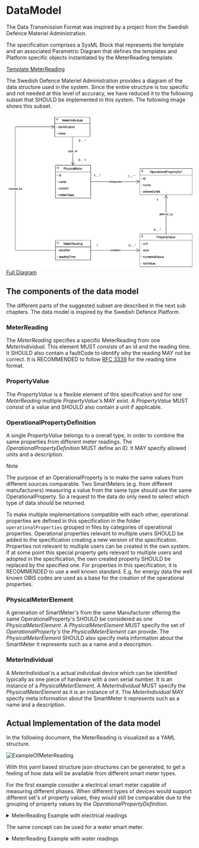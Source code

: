 # DataModel

The Data Transmission Format was inspired by a project from the Swedish Defence Materiel Administration.

The specification comprises a SysML Block that represents the template and an associated Parametric Diagram that defines the templates and Platform specific objects instantiated by the MeterReading template.

[Template MeterReading](http://www.plcs.org/plcslib/plcslib/data/contexts/SwedishDefence/templates/MeterReading/template.html)


The Swedish Defence Materiel Administration provides a diagram of the data structure used in the system. Since the entire structure is too specific and not needed at this level of accuracy, we have reduced it to the following subset that SHOULD be implemented in this system. The following image shows this subset.

![Interesting Part of the Swedish Defence Specification Diagram](images/datastructure.png "Interesting Part of the Swedish Defence Specification Diagram")
[Full Diagram](http://www.plcs.org/plcslib/plcslib/data/contexts/SwedishDefence/dexs/OperationalData/dex_business_information_model.html#Model_Diagrams)

## The components of the data model

The different parts of the suggested subset are described in the next sub chapters. The data model is inspired by the Swedish Defence Platform.

### MeterReading

The _MeterReading_ specifies a specific MeterReading from one _MeterIndividual_. This element MUST consists of an id and the reading time. It SHOULD also contain a faultCode to identify why the reading MAY not be correct. It is RECOMMENDED to follow [RFC 3339](https://www.rfc-editor.org/rfc/rfc3339.html) for the reading time format. 

### PropertyValue

The _PropertyValue_ is a flexible element of this specification and for one _MeterReading_ multiple _PropertyValue's_ MAY exist. A _PropertyValue_ MUST consist of a value and SHOULD also contain a unit if applicable.

### OperationalPropertyDefinition

A single _PropertyValue_ belongs to a overall type, in order to combine the same properties from different meter readings. The _OperationalPropertyDefinition_ MUST define an ID. It MAY specify allowed units and a description.

> [!NOTE]
> The purpose of an OperationalProperty is to make the same values from different sources comparable. Two SmartMeters (e.g. from different manufacturers) measuring a value from the same type should use the same OperationalProperty. So a request to the data do only need to select which type of data should be returned.

To make multiple implementations compatible with each other, operational properties are defined in this specification in the folder `operationalProperties` grouped in files by categories of operational properties. Operational properties relevant to multiple users SHOULD be added to the specification creating a new version of the specification. Properties not relevant to multiple users can be created in the own system. If at some point this special property gets relevant to multiple users and adopted in the specification, the own created property SHOULD be replaced by the specified one. For properties in this specification, it is RECOMMENDED to use a well known standard. E.g. for energy data the well known OBIS codes are used as a base for the creation of the operational properties.

### PhysicalMeterElement

A generation of SmartMeter's from the same Manufacturer offering the same OperationalProperty's SHOULD be considered as one _PhysicalMeterElement_. A _PhysicalMeterElement_ MUST specify the set of _OperationalProperty's_ the _PhysicalMeterElement_ can provide. The _PhysicalMeterElement_ SHOULD also specify meta information about the SmartMeter it represents such as a name and a description.

### MeterIndividual

A _MeterIndividual_ is a actual individual device which can be identified typically as one piece of hardware with a own serial number. It is an instance of a _PhysicalMeterElement_. A _MeterIndividual_ MUST specify the _PhysicalMeterElement_ as it is an instance of it. The _MeterIndividual_ MAY specify meta information about the SmartMeter it represents such as a name and a description.

## Actual Implementation of the data model

In the following document, the MeterReading is visualized as a YAML structure.

![ExampleOfMeterReading](./data/MeterReadingObject.yaml "ExampleOfMeterReading")

With this yaml based structure json structures can be generated, to get a feeling of how data will be available from different smart meter types. 

For the first example consider a electrical smart meter capable of measuring different phases. When different types of devices would support different set's of property values, they would still be comparable due to the grouping of property values by the _OperationalPropertyDefinition_.

<details>
<summary>MeterReading Example with electrical readings</summary>

![MeterReading Example with electrical readings](./data/electricalSmartMeter.json "MeterReading Example with electrical readings")

</details>

The same concept can be used for a water smart meter.

<details>
<summary>MeterReading Example with water readings</summary>

![MeterReading Example with water readings](./data/waterSmartMeter.json "MeterReading Example with water readings")

</details>
